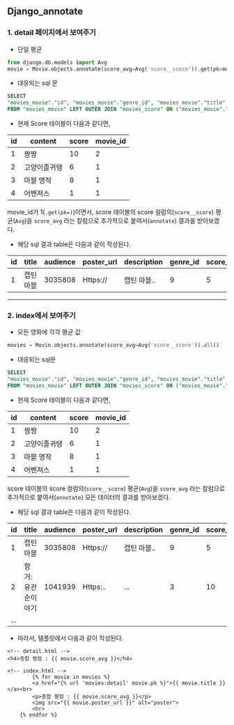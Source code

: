 ## Django_annotate

### 1. detail 페이지에서 보여주기

* 단일 평균 

```python
from django.db.models import Avg
movie = Movie.objects.annotate(score_avg=Avg('score__score')).get(pk=movies_pk)
```

* 대응되는 sql 문

```sql
SELECT
"movies_movie"."id", "movies_movie"."genre_id", "movies_movie"."title", "movies_movie"."audience", "movies_movie"."poster_url", "movies_movie"."description", AVG("movies_score"."score") AS "score_avg"
FROM "movies_movie" LEFT OUTER JOIN "movies_score" ON ("movies_movie"."id" = "movies_score"."movie_id") WHERE "movies_movie"."id" = '10' GROUP BY "movies_movie"."id", "movies_movie"."genre_id", "movies_movie"."title", "movies_movie"."audience", "movies_movie"."poster_url", "movies_movie"."description"
```

* 현재 Score 테이블이 다음과 같다면,

| id   | content      | score | movie_id |
| ---- | ------------ | ----- | -------- |
| 1    | 짱짱         | 10    | 2        |
| 2    | 고양이졸귀탱 | 6     | 1        |
| 3    | 마블 명작    | 8     | 1        |
| 4    | 어벤져스     | 1     | 1        |

movie_id가 1(`.get(pk=)`)이면서, score 테이블의 score 컬럼의(`score__score`) 평균(`Avg`)을 `score_avg` 라는 칼럼으로 추가적으로 붙여서(`annotate`) 결과를 받아보겠다.

* 해당 sql 결과 table은 다음과 같이 작성된다.

| id   | title     | audience | poster_url | description | genre_id | score_avg |
| ---- | --------- | -------- | ---------- | ----------- | -------- | --------- |
| 1    | 캡틴 마블 | 3035808  | Https://   | 캡틴 마블.. | 9        | 5         |

---

### 2. index에서 보여주기

* 모든 영화에 각각 평균 값

```python
movies = Movie.objects.annotate(score_avg=Avg('score__score')).all()
```

* 대응되는 sql문

```sql
SELECT
"movies_movie"."id", "movies_movie"."genre_id", "movies_movie"."title", "movies_movie"."audience", "movies_movie"."poster_url", "movies_movie"."description", AVG("movies_score"."score") AS "score_avg"
FROM "movies_movie" LEFT OUTER JOIN "movies_score" ON ("movies_movie"."id" = "movies_score"."movie_id") GROUP BY "movies_movie"."id", "movies_movie"."genre_id", "movies_movie"."title", "movies_movie"."audience", "movies_movie"."poster_url", "movies_movie"."description"
```

- 현재 Score 테이블이 다음과 같다면,

| id   | content      | score | movie_id |
| ---- | ------------ | ----- | -------- |
| 1    | 짱짱         | 10    | 2        |
| 2    | 고양이졸귀탱 | 6     | 1        |
| 3    | 마블 명작    | 8     | 1        |
| 4    | 어벤져스     | 1     | 1        |

score 테이블의 score 컬럼의(`score__score`) 평균(`Avg`)을 `score_avg` 라는 칼럼으로 추가적으로 붙여서(`annotate`) 모든 데이터의 결과를 받아보겠다.

- 해당 sql 결과 table은 다음과 같이 작성된다.

| id   | title             | audience | poster_url | description | genre_id | score_avg |
| ---- | ----------------- | -------- | ---------- | ----------- | -------- | --------- |
| 1    | 캡틴 마블         | 3035808  | Https://   | 캡틴 마블.. | 9        | 5         |
| 2    | 항거:유관순이야기 | 1041939  | Https:..   | ...         | 3        | 10        |
| ...  |                   |          |            |             |          |           |

* 따라서, 템플릿에서 다음과 같이 작성된다.

```django
<!-- detail.html -->
<h4>종합 평점 : {{ movie.score_avg }}</h4>
```

```django
<!-- index.html -->
		{% for movie in movies %}
        <a href="{% url 'movies:detail' movie.pk %}">{{ movie.title }}</a><br>
        <p>종합 평점 : {{ movie.score_avg }}</p>
        <img src="{{ movie.poster_url }}" alt="poster">
        <hr>
    {% endfor %}
```

